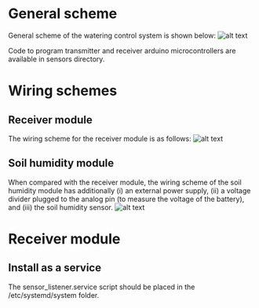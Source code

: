 # General scheme
General scheme of the watering control system is shown below:
![alt text](https://github.com/LudwikBielczynski/watering_control_system/blob/master/schemes/general.svg)

Code to program transmitter and receiver arduino microcontrollers are available in sensors directory.

# Wiring schemes
## Receiver module
The wiring scheme for the receiver module is as follows:
![alt text](https://github.com/LudwikBielczynski/watering_control_system/blob/master/schemes/receiver_module_scheme.svg)

## Soil humidity module
When compared with the receiver module, the wiring scheme of the soil humidity module has additionally (i) an external power supply, (ii) a voltage divider plugged to the analog pin (to measure the voltage of the battery), and (iii) the soil humidity sensor.
![alt text](https://github.com/LudwikBielczynski/watering_control_system/blob/master/schemes/2020-11-23_soil_humidity_module_scheme.svg)

<!-- A prototype is shown below:
![alt text](https://github.com/LudwikBielczynski/watering_control_system/blob/master/prototypes/2020-05-06_soil_humidity_module.jpg) -->

# Receiver module
## Install as a service
The sensor_listener.service script should be placed in the /etc/systemd/system folder.

